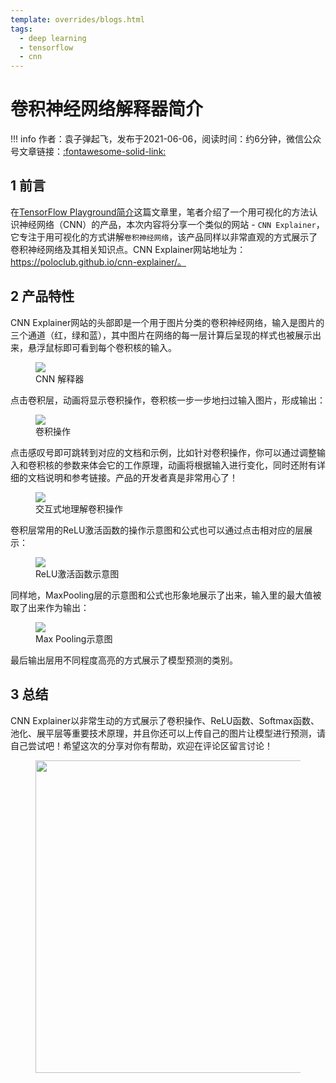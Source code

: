 ```yaml
---
template: overrides/blogs.html
tags:
  - deep learning
  - tensorflow
  - cnn
---
```



# 卷积神经网络解释器简介

!!! info
    作者：袁子弹起飞，发布于2021-06-06，阅读时间：约6分钟，微信公众号文章链接：[:fontawesome-solid-link:](https://mp.weixin.qq.com/s?__biz=MzI4Mjk3NzgxOQ==&mid=2247485314&idx=1&sn=02d6f35c358ab4a596f3aaabc2704547&chksm=eb90f4f6dce77de0553c383583e4347835b15c44cf1d142fb028ed450f70e0e65e0528e314d4&token=762444875&lang=zh_CN#rd)


## 1 前言

在[TensorFlow Playground简介](https://mp.weixin.qq.com/s?__biz=MzI4Mjk3NzgxOQ==&mid=2247485294&idx=1&sn=deef8a34853332612aa43bff8de23bf0&chksm=eb90f41adce77d0c78b4c510645f1a04ba7644f7ed53e039b09e91e900f04cfae88a28a2d1e3&token=1726922856&lang=zh_CN#rd)这篇文章里，笔者介绍了一个用可视化的方法认识神经网络（CNN）的产品，本次内容将分享一个类似的网站 - `CNN Explainer`，它专注于用可视化的方式讲解`卷积神经网络`，该产品同样以非常直观的方式展示了卷积神经网络及其相关知识点。CNN Explainer网站地址为：https://poloclub.github.io/cnn-explainer/。

## 2 产品特性

CNN Explainer网站的头部即是一个用于图片分类的卷积神经网络，输入是图片的三个通道（红，绿和蓝），其中图片在网络的每一层计算后呈现的样式也被展示出来，悬浮鼠标即可看到每个卷积核的输入。


<figure>
  <img src="https://cdn.jsdelivr.net/gh/BulletTech2021/Pics/img/1_V/cnn_explainer_home.png"  />
  <figcaption>CNN 解释器</figcaption>
</figure>

点击卷积层，动画将显示卷积操作，卷积核一步一步地扫过输入图片，形成输出：

<figure>
  <img src="https://cdn.jsdelivr.net/gh/BulletTech2021/Pics/img/1_V/conv.png"  />
  <figcaption>卷积操作</figcaption>
</figure>

点击感叹号即可跳转到对应的文档和示例，比如针对卷积操作，你可以通过调整输入和卷积核的参数来体会它的工作原理，动画将根据输入进行变化，同时还附有详细的文档说明和参考链接。产品的开发者真是非常用心了！

<figure>
  <img src="https://cdn.jsdelivr.net/gh/BulletTech2021/Pics/img/1_V/conv_tool.png"  />
  <figcaption>交互式地理解卷积操作</figcaption>
</figure>

卷积层常用的ReLU激活函数的操作示意图和公式也可以通过点击相对应的层展示：

<figure>
  <img src="https://cdn.jsdelivr.net/gh/BulletTech2021/Pics/img/1_V/ReLU.png"  />
  <figcaption>ReLU激活函数示意图</figcaption>
</figure>

同样地，MaxPooling层的示意图和公式也形象地展示了出来，输入里的最大值被取了出来作为输出：


<figure>
  <img src="https://cdn.jsdelivr.net/gh/BulletTech2021/Pics/img/1_V/MaxPooling.png"  />
  <figcaption>Max Pooling示意图</figcaption>
</figure>

最后输出层用不同程度高亮的方式展示了模型预测的类别。

## 3 总结

CNN Explainer以非常生动的方式展示了卷积操作、ReLU函数、Softmax函数、池化、展平层等重要技术原理，并且你还可以上传自己的图片让模型进行预测，请自己尝试吧！希望这次的分享对你有帮助，欢迎在评论区留言讨论！

<figure>
  <img src="https://cdn.jsdelivr.net/gh/BulletTech2021/Pics/2021-6-14/1623639526512-1080P%20(Full%20HD)%20-%20Tail%20Pic.png" width="500" />
</figure>
